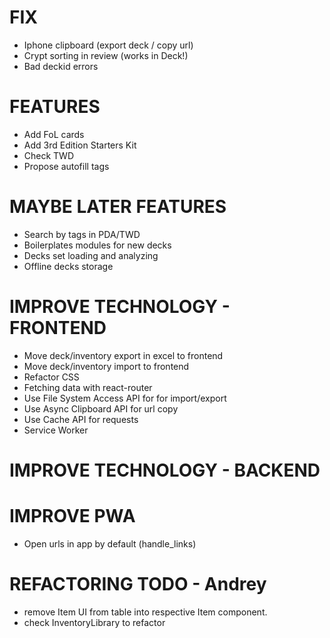 # FIX
- Iphone clipboard (export deck / copy url)
- Crypt sorting in review (works in Deck!)
- Bad deckid errors

# FEATURES
- Add FoL cards
- Add 3rd Edition Starters Kit
- Check TWD
- Propose autofill tags

# MAYBE LATER FEATURES
- Search by tags in PDA/TWD
- Boilerplates modules for new decks
- Decks set loading and analyzing
- Offline decks storage

# IMPROVE TECHNOLOGY - FRONTEND
- Move deck/inventory export in excel to frontend
- Move deck/inventory import to frontend
- Refactor CSS
- Fetching data with react-router
- Use File System Access API for for import/export
- Use Async Clipboard API for url copy
- Use Cache API for requests
- Service Worker

# IMPROVE TECHNOLOGY - BACKEND

# IMPROVE PWA
- Open urls in app by default (handle_links)

# REFACTORING TODO - Andrey
- remove Item UI from table into respective Item component.
- check InventoryLibrary to refactor
